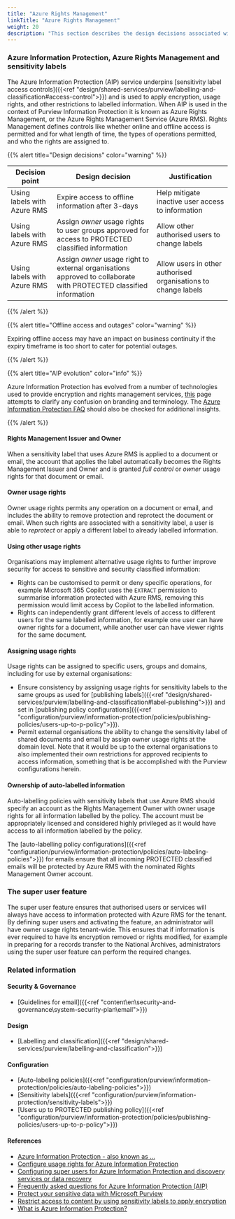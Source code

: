 ```yaml
---
title: "Azure Rights Management"
linkTitle: "Azure Rights Management"
weight: 20
description: "This section describes the design decisions associated with Azure Rights Management with Microsoft Purview for system(s) built using ASD's Blueprint for Secure Cloud."
---
```


### Azure Information Protection, Azure Rights Management and sensitivity labels

The Azure Information Protection (AIP) service underpins [sensitivity label access controls]({{<ref "design/shared-services/purview/labelling-and-classification#access-control">}}) and is used to apply encryption, usage rights, and other restrictions to labelled information. When AIP is used in the context of Purview Information Protection it is known as Azure Rights Management, or the Azure Rights Management Service (Azure RMS). Rights Management defines controls like whether online and offline access is permitted and for what length of time, the types of operations permitted, and who the rights are assigned to.

{{% alert title="Design decisions" color="warning" %}}

| Decision point              | Design decision                                                                                                    | Justification                                                  |
| --------------------------- | ------------------------------------------------------------------------------------------------------------------ | -------------------------------------------------------------- |
| Using labels with Azure RMS | Expire access to offline information after 3-days                                                                  | Help mitigate inactive user access to information              |
| Using labels with Azure RMS | Assign *owner* usage rights to user groups approved for access to PROTECTED classified information                 | Allow other authorised users to change labels                  |
| Using labels with Azure RMS | Assign *owner* usage right to external organisations approved to collaborate with PROTECTED classified information | Allow users in other authorised organisations to change labels |

{{% /alert %}}

{{% alert title="Offline access and outages" color="warning" %}}

Expiring offline access may have an impact on business continuity if the expiry timeframe is too short to cater for potential outages.

{{% /alert %}}

{{% alert title="AIP evolution" color="info" %}}

Azure Information Protection has evolved from a number of technologies used to provide encryption and rights management services, [this](https://learn.microsoft.com/en-au/azure/information-protection/aka) page attempts to clarify any confusion on branding and terminology. The [Azure Information Protection FAQ](https://learn.microsoft.com/en-au/azure/information-protection/faqs) should also be checked for additional insights.

{{% /alert %}}

#### Rights Management Issuer and Owner

When a sensitivity label that uses Azure RMS is applied to a document or email, the account that applies the label automatically becomes the Rights Management Issuer and Owner and is granted *full control* or *owner* usage rights for that document or email.

#### Owner usage rights

Owner usage rights permits any operation on a document or email, and includes the ability to remove protection and reprotect the document or email. When such rights are associated with a sensitivity label, a user is able to *reprotect* or apply a different label to already labelled information.

#### Using other usage rights

Organisations may implement alternative usage rights to further improve security for access to sensitive and security classified information:

* Rights can be customised to permit or deny specific operations, for example Microsoft 365 Copilot uses the `EXTRACT` permission to summarise information protected with Azure RMS, removing this permission would limit access by Copilot to the labelled information.
* Rights can independently grant different levels of access to different users for the same labelled information, for example one user can have owner rights for a document, while another user can have viewer rights for the same document.

#### Assigning usage rights

Usage rights can be assigned to specific users, groups and domains, including for use by external organisations:

* Ensure consistency by assigning usage rights for sensitivity labels to the same groups as used for [publishing labels]({{<ref "design/shared-services/purview/labelling-and-classification#label-publishing">}}) and set in [publishing policy configurations]({{<ref "configuration/purview/information-protection/policies/publishing-policies/users-up-to-p-policy">}}).
* Permit external organisations the ability to change the sensitivity label of shared documents and email by assign owner usage rights at the domain level. Note that it would be up to the external organisations to also implemented their own restrictions for approved recipients to access information, something that is be accomplished with the Purview configurations herein.

#### Ownership of auto-labelled information

Auto-labelling policies with sensitivity labels that use Azure RMS should specify an account as the Rights Management Owner with owner usage rights for all information labelled by the policy. The account must be appropriately licensed and considered highly privileged as it would have access to all information labelled by the policy.

The [auto-labelling policy configurations]({{<ref "configuration/purview/information-protection/policies/auto-labeling-policies">}}) for emails ensure that all incoming PROTECTED classified emails will be protected by Azure RMS with the nominated Rights Management Owner account.

### The super user feature

The super user feature ensures that authorised users or services will always have access to information protected with Azure RMS for the tenant. By defining super users and activating the feature, an administrator will have owner usage rights tenant-wide. This ensures that if information is ever required to have its encryption removed or rights modified, for example in preparing for a records transfer to the National Archives, administrators using the super user feature can perform the required changes.

### Related information

#### Security & Governance

* [Guidelines for email]({{<ref "content\en\security-and-governance\system-security-plan\email">}})

#### Design

* [Labelling and classification]({{<ref "design/shared-services/purview/labelling-and-classification">}})

#### Configuration

* [Auto-labeling policies]({{<ref "configuration/purview/information-protection/policies/auto-labeling-policies">}})
* [Sensitivity labels]({{<ref "configuration/purview/information-protection/sensitivity-labels">}})
* [Users up to PROTECTED publishing policy]({{<ref "configuration/purview/information-protection/policies/publishing-policies/users-up-to-p-policy">}})

#### References

* [Azure Information Protection - also known as ...](https://learn.microsoft.com/en-au/azure/information-protection/aka)
* [Configure usage rights for Azure Information Protection](https://learn.microsoft.com/en-au/azure/information-protection/configure-usage-rights)
* [Configuring super users for Azure Information Protection and discovery services or data recovery](https://learn.microsoft.com/en-au/azure/information-protection/configure-super-users)
* [Frequently asked questions for Azure Information Protection (AIP)](https://learn.microsoft.com/en-au/azure/information-protection/faqs)
* [Protect your sensitive data with Microsoft Purview](https://learn.microsoft.com/en-au/purview/information-protection)
* [Restrict access to content by using sensitivity labels to apply encryption](https://learn.microsoft.com/en-au/purview/encryption-sensitivity-labels)
* [What is Azure Information Protection?](https://learn.microsoft.com/en-au/azure/information-protection/what-is-information-protection)

